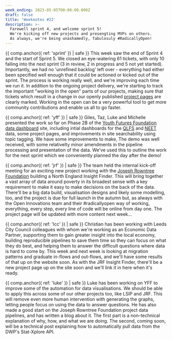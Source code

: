 ```yaml
---
week_ending: 2023-05-05T00:00:00.000Z
draft: false
title: 'Weeknotes #22'
description: >-
  Farewell sprint 4, and welcome sprint 5!
  We're kicking off new projects and presengting MVPs on others.
  As always, we're being unashamedly, fabulosuly #RadicallyOpen!
---
```


{{ comp.anchor({ ref: 'sprint' }) | safe }} This week saw the end of Sprint 4 and the start of Sprint 5.
We closed an eye-watering 61 tickets, with only 10 falling into the next sprint (3 in review, 2 in progress and 5 not yet started).
Importantly, we had no 'unrefined backlog' left over - everything had either been specified well enough that it could be actioned or kicked out of the sprint. 
The process is working really well, and we're improving each time we run it.
In addition to the ongoing project delivery, we're starting to track the important "working in the open" parts of our projects, making sure that
tickets which result in a change in our openly published [project pages](https://open-innovations.org/projects) are clearly marked.
Working in the open can be a very powerful tool to get more community contributions and enable us all to go faster.

{{ comp.anchor({ ref: 'yff' }) | safe }} Giles, Taz, Luke and Michelle presented the work so far on Phase 2B of the
[Youth Futures Foundation data dashboard](https://open-innovations.org/projects/youth-futures-foundation/) site, including intial dashboards for the
[QLFS](https://data.youthfuturesfoundation.org/dashboard/qlfs/) and [NEET](https://data.youthfuturesfoundation.org/dashboard/neet/) data,
some project pages, and improvements in site searchability using topic tagging.
We have some improvements to make, 
The demo was well received, with some relativelty minor amendments in the pipeline processing and presentation of the data.
We've used this to outline the work for the next sprint which we conveniently planned the day after the demo!

{{ comp.anchor({ ref: 'jrf' }) | safe }} The team held the internal kick-off meeting for an exciting new project working with the [Joseph Rowntree Foundation](https://open-innovations.org/projects/jrf/north-insight-finder/) building a North England Insight Finder. This will bring together a vast array of data around poverty in its broadest sense with a key requirement to make it easy to make decisions on the back of the data. There'll be a big data build, visualisation designs and likely some modelling, too, and the project is due for full launch in the autumn but, as always with the Open Innovations team and their #radicallyopen way of working, everything, every step, every line of code will be online from day one. The project page will be updated with more content next week...

{{ comp.anchor({ ref: 'lcc' }) | safe }} Christian has been working with Leeds City Council colleagues with whom we're working as an Economic Data Partner, supporting them to gain greater insight into the local economy, building reproducible pipelines to save them time so they can focus on what they do best, and helping them to answer the difficult questions where data is hard to come by. This week and next week is looking at migration patterns and graduate in-flows and out-flows, and we'll have some results of that up on the website soon. As with the JRF Insight Finder, there'll be a new project page up on the site soon and we'll link it in here when it's ready.

{{ comp.anchor({ ref: 'luke' }) | safe }} Luke has been working on YFF to improve some of the automation for data visualisations. We should be able to apply this across some of our other projects too, like LSIP and JRF. This will remove even more human intervention with generating the graphs, letting people focus on using the data to answer questions. He has also made a good start on the Joseph Rowntree Foundation project data pipelines, and has written a blog about it. The first part is a non-technical explanation of why, how, and what we are doing. The second, coming soon, will be a technical post explaining how to automatically pull data from the DWP's Stat-Xplore API.

